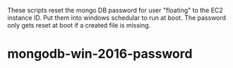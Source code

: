 These scripts reset the mongo DB password for user "floating" to the EC2 instance ID. Put them into windows schedular to run at boot. The password only gets reset at boot  if a created file is missing.



# mongodb-win-2016-password
